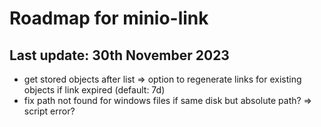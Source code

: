 # Roadmap for minio-link

## Last update: 30th November 2023

- get stored objects after list => option to regenerate links for existing objects if link expired (default: 7d)
- fix path not found for windows files if same disk but absolute path? => script error?